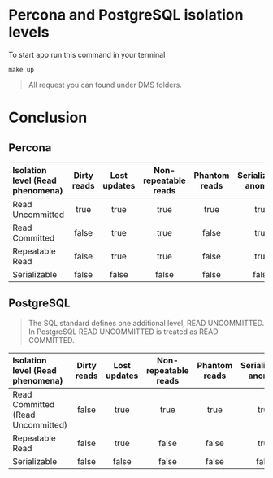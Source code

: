 # Percona and PostgreSQL isolation levels

To start app run this command in your terminal

```
make up
```

> All request you can found under DMS folders.

# Conclusion

## Percona

| Isolation level (Read phenomena) | Dirty reads | Lost updates | Non-repeatable reads | Phantom reads | Serialization anomaly |
| :----------------------------- | :---------: | :----------: | :------------------: | :-----------: | :-------------------: |
| Read Uncommitted               |    true     |     true     |         true         |     true      |         true          |
| Read Committed                 |    false    |     true     |         true         |     false     |         true          |
| Repeatable Read                |    false    |     true     |         true         |     false     |         true          |
| Serializable                   |    false    |    false     |        false         |     false     |         false         |

## PostgreSQL

> The SQL standard defines one additional level, READ UNCOMMITTED. In PostgreSQL READ UNCOMMITTED is treated as READ COMMITTED.

| Isolation level (Read phenomena)    | Dirty reads | Lost updates | Non-repeatable reads | Phantom reads | Serialization anomaly |
| :-------------------------------- | :---------: | :----------: | :------------------: | :-----------: | :-------------------: |
| Read Committed (Read Uncommitted) |    false    |     true     |         true         |     true      |         true          |
| Repeatable Read                   |    false    |     true     |        false         |     false     |         true          |
| Serializable                      |    false    |    false     |        false         |     false     |         false         |
